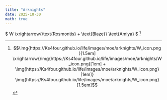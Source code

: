 ```yaml
---
title: "Arknights"
date: 2025-10-30
math: true
---
```


$ W \xrightarrow{\text{Rosmontis} + \text{Blaze}} \text{Amiya} $ [^w-amiya]

[^w-amiya]: $$\img{https://Ks4four.github.io/life/images/moe/arknights/W_icon.png}[1.5em] \xrightarrow{\img{https://Ks4four.github.io/life/images/moe/arknights/W_icon.png}[1em] + \img{https://Ks4four.github.io/life/images/moe/arknights/W_icon.png}[1em]} \img{https://Ks4four.github.io/life/images/moe/arknights/W_icon.png}[1.5em]$$